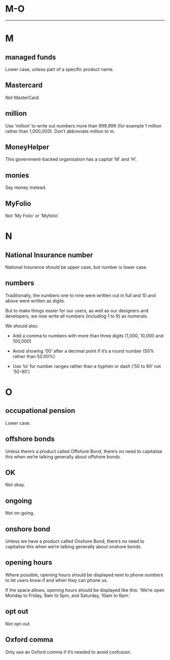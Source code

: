 
# M-O

---

# M

## managed funds

Lower case, unless part of a specific product name.

## Mastercard

Not MasterCard.

## million

Use ‘million’ to write out numbers more than 999,999 (for example 1 million rather than 1,000,000). Don’t abbreviate million to m.

## MoneyHelper

This government-backed organisation has a capital ‘M’ and ‘H’.

## monies

Say money instead.

## MyFolio

Not ‘My Folio’ or ‘Myfolio’.

# N

## National Insurance number

National Insurance should be upper case, but number is lower case.

## numbers

Traditionally, the numbers one to nine were written out in full and 10 and above were written as digits.

But to make things easier for our users, as well as our designers and developers, we now write all numbers (including 1 to 9) as numerals.

We should also:

- Add a comma to numbers with more than three digits (1,000, 10,000 and 100,000)

- Avoid showing ‘00’ after a decimal point if it’s a round number (50% rather than 50.00%)

- Use ‘to’ for number ranges rather than a hyphen or dash (‘50 to 90’ not ‘50-90’)

# O

## occupational pension

Lower case.

## offshore bonds

Unless there’s a product called Offshore Bond, there’s no need to capitalise this when we’re talking generally about offshore bonds.

## OK

Not okay.

## ongoing

Not on-going.

## onshore bond

Unless we have a product called Onshore Bond, there’s no need to capitalise this when we’re talking generally about onshore bonds.

## opening hours

Where possible, opening hours should be displayed next to phone numbers to let users know if and when they can phone us.

If the space allows, opening hours should be displayed like this: ‘We’re open Monday to Friday, 9am to 5pm, and Saturday, 10am to 6pm.’

## opt out

Not opt-out.

## Oxford comma

Only use an Oxford comma if it’s needed to avoid confusion.